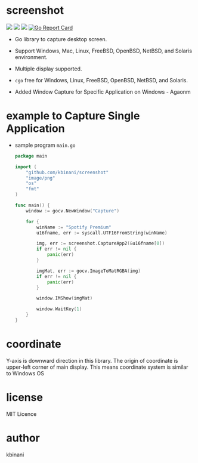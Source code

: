 screenshot
==========

![](https://github.com/kbinani/screenshot/actions/workflows/go.yml/badge.svg)
[![](https://img.shields.io/badge/godoc-reference-5272B4.svg)](https://godoc.org/github.com/kbinani/screenshot)
[![](https://img.shields.io/badge/license-MIT-428F7E.svg?style=flat)](https://github.com/kbinani/screenshot/blob/master/LICENSE)
[![Go Report Card](https://goreportcard.com/badge/github.com/kbinani/screenshot)](https://goreportcard.com/report/github.com/kbinani/screenshot)

* Go library to capture desktop screen.
* Support Windows, Mac, Linux, FreeBSD, OpenBSD, NetBSD, and Solaris environment.
* Multiple display supported.
* `cgo` free for Windows, Linux, FreeBSD, OpenBSD, NetBSD, and Solaris.

* Added Window Capture for Specific Application on Windows - Agaonm

example to Capture Single Application
=======

* sample program `main.go`

	```go
	package main

	import (
		"github.com/kbinani/screenshot"
		"image/png"
		"os"
		"fmt"
	)

	func main() {
		window := gocv.NewWindow("Capture")

		for {
			winName := "Spotify Premium"
			u16fname, err := syscall.UTF16FromString(winName)

			img, err := screenshot.CaptureApp2(&u16fname[0])
			if err != nil {
				panic(err)
			}

			imgMat, err := gocv.ImageToMatRGBA(img)
			if err != nil {
				panic(err)
			}

			window.IMShow(imgMat)

			window.WaitKey(1)
		}
	}
	```

coordinate
=================
Y-axis is downward direction in this library. The origin of coordinate is upper-left corner of main display. This means coordinate system is similar to Windows OS

license
=======

MIT Licence

author
======

kbinani
